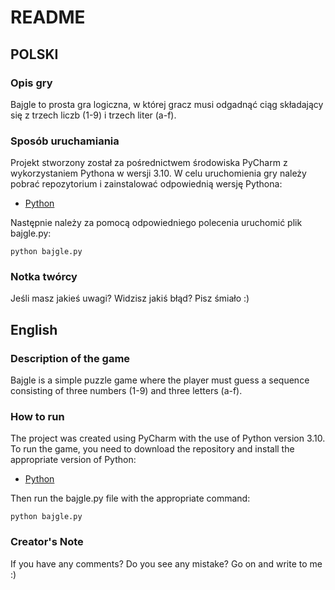 # README #

## POLSKI

### Opis gry
Bajgle to prosta gra logiczna, w której gracz musi odgadnąć ciąg składający się z trzech liczb (1-9) i trzech liter (a-f).

### Sposób uruchamiania
Projekt stworzony został za pośrednictwem środowiska PyCharm z wykorzystaniem Pythona w wersji 3.10. W celu uruchomienia gry należy pobrać repozytorium i zainstalować odpowiednią wersję Pythona:

* [Python](https://www.python.org/downloads/)

Następnie należy za pomocą odpowiedniego polecenia uruchomić plik bajgle.py:
```
python bajgle.py
```

### Notka twórcy
Jeśli masz jakieś uwagi? Widzisz jakiś błąd? Pisz śmiało :)

## English

### Description of the game
Bajgle is a simple puzzle game where the player must guess a sequence consisting of three numbers (1-9) and three letters (a-f).

### How to run
The project was created using PyCharm with the use of Python version 3.10. To run the game, you need to download the repository and install the appropriate version of Python:

* [Python](https://www.python.org/downloads/)

Then run the bajgle.py file with the appropriate command:
```
python bajgle.py
```

### Creator's Note
If you have any comments? Do you see any mistake? Go on and write to me :) 